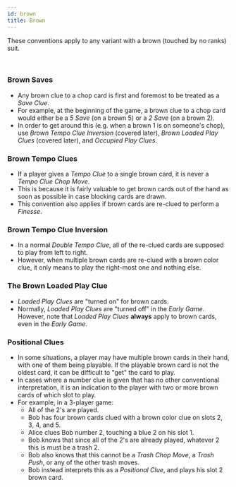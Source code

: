 ```yaml
---
id: brown
title: Brown
---
```


These conventions apply to any variant with a brown (touched by no ranks) suit.

<br />

### Brown Saves

- Any brown clue to a chop card is first and foremost to be treated as a *Save Clue*.
- For example, at the beginning of the game, a brown clue to a chop card would either be a *5 Save* (on a brown 5) or a *2 Save* (on a brown 2).
- In order to get around this (e.g. when a brown 1 is on someone's chop), use *Brown Tempo Clue Inversion* (covered later), *Brown Loaded Play Clues* (covered later), and *Occupied Play Clues*.

### Brown Tempo Clues

- If a player gives a *Tempo Clue* to a single brown card, it is never a *Tempo Clue Chop Move*.
- This is because it is fairly valuable to get brown cards out of the hand as soon as possible in case blocking cards are drawn.
- This convention also applies if brown cards are re-clued to perform a *Finesse*.

### Brown Tempo Clue Inversion

- In a normal *Double Tempo Clue*, all of the re-clued cards are supposed to play from left to right.
- However, when multiple brown cards are re-clued with a brown color clue, it only means to play the right-most one and nothing else.

### The Brown Loaded Play Clue

- *Loaded Play Clues* are "turned on" for brown cards.
- Normally, *Loaded Play Clues* are "turned off" in the *Early Game*. However, note that *Loaded Play Clues* **always** apply to brown cards, even in the *Early Game*.

### Positional Clues

- In some situations, a player may have multiple brown cards in their hand, with one of them being playable. If the playable brown card is not the oldest card, it can be difficult to "get" the card to play.
- In cases where a number clue is given that has no other conventional interpretation, it is an indication to the player with two or more brown cards of which slot to play.
- For example, in a 3-player game:
  - All of the 2's are played.
  - Bob has four brown cards clued with a brown color clue on slots 2, 3, 4, and 5.
  - Alice clues Bob number 2, touching a blue 2 on his slot 1.
  - Bob knows that since all of the 2's are already played, whatever 2 this is must be a trash 2.
  - Bob also knows that this cannot be a *Trash Chop Move*, a *Trash Push*, or any of the other trash moves.
  - Bob instead interprets this as a *Positional Clue*, and plays his slot 2 brown card.
